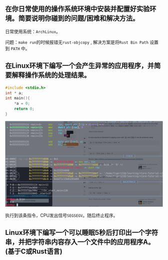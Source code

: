 ## 在你日常使用的操作系统环境中安装并配置好实验环境。简要说明你碰到的问题/困难和解决方法。

日常使用系统：`ArchLinux`。

问题：`make run`的时候报错无`rust-objcopy` , 解决方案是将`Rust Bin Path` 设置到 `PATH` 中。

## 在Linux环境下编写一个会产生异常的应用程序，并简要解释操作系统的处理结果。

```c
#include <stdio.h>
int * a;
int main(){
    *a = 0;
    return 0;
}
```

![1688052210622](image/0/1688052210622.png)

执行到该条指令，CPU发出信号`SEGSEGV`。随后终止程序。

## Linux环境下编写一个可以睡眠5秒后打印出一个字符串，并把字符串内容存入一个文件中的应用程序A。(基于C或Rust语言)

